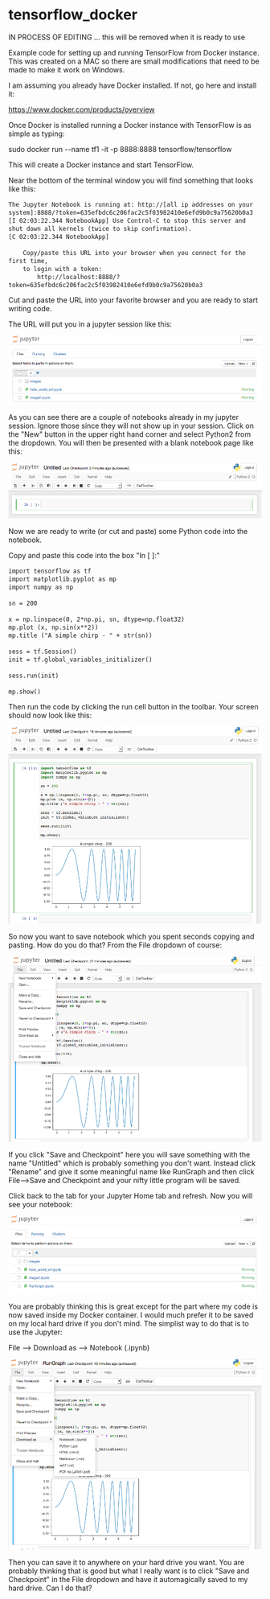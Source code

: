 # tensorflow_docker

IN PROCESS OF EDITING ... this will be removed when it is ready to use

Example code for setting up and running TensorFlow from Docker instance. This was created on a MAC so there are small modifications that need to be made to make it work on Windows.

I am assuming you already have Docker installed. If not, go here and install it:

https://www.docker.com/products/overview

Once Docker is installed running a Docker instance with TensorFlow is as simple as typing:

sudo docker run --name tf1 -it -p 8888:8888 tensorflow/tensorflow

This will create a Docker instance and start TensorFlow.

Near the bottom of the terminal window you will find something that looks like this:

    The Jupyter Notebook is running at: http://[all ip addresses on your system]:8888/?token=635efbdc6c206fac2c5f03982410e6efd9b0c9a75620b0a3
    [I 02:03:22.344 NotebookApp] Use Control-C to stop this server and shut down all kernels (twice to skip confirmation).
    [C 02:03:22.344 NotebookApp] 

        Copy/paste this URL into your browser when you connect for the first time,
        to login with a token:
            http://localhost:8888/?token=635efbdc6c206fac2c5f03982410e6efd9b0c9a75620b0a3
            
Cut and paste the URL into your favorite browser and you are ready to start writing code.

The URL will put you in a jupyter session like this:

![Alt text](/jupyterBlank.jpg?raw=true "Jupyter Screenshot")

As you can see there are a couple of notebooks already in my jupyter session. Ignore those since they will not show up in your session. Click on the "New" button in the upper right hand corner and select Python2 from the dropdown. You will then be presented with a blank notebook page like this:

![Alt text](/jupyterNotebookBlank.jpg?raw=true "Jupyter Notebook")

Now we are ready to write (or cut and paste) some Python code into the notebook.

Copy and paste this code into the box "In [ ]:"

    import tensorflow as tf
    import matplotlib.pyplot as mp
    import numpy as np

    sn = 200

    x = np.linspace(0, 2*np.pi, sn, dtype=np.float32)
    mp.plot (x, np.sin(x**2))
    mp.title ("A simple chirp - " + str(sn))

    sess = tf.Session()
    init = tf.global_variables_initializer()

    sess.run(init)

    mp.show()
    
Then run the code by clicking the run cell button in the toolbar. Your screen should now look like this:

![Alt text](/jupyterRunGraph.jpg?raw=true "Jupyter Run Graph")

So now you want to save notebook which you spent seconds copying and pasting. How do you do that? From the File dropdown of course:

![Alt text](/jpuyterFile.jpg?raw=true "Jupyter File Dropdown")

If you click "Save and Checkpoint" here you will save something with the name "Untitled" which is probably something you don't want. Instead click "Rename" and give it some meaningful name like RunGraph and then click File-->Save and Checkpoint and your nifty little program will be saved.

Click back to the tab for your Jupyter Home tab and refresh. Now you will see your notebook:

![Alt text](/jupyterHome2.jpg?raw=true "Jupyter Home Page")

You are probably thinking this is great except for the part where my code is now saved inside my Docker container. I would much prefer it to be saved on my local hard drive if you don't mind. The simplist way to do that is to use the Jupyter:

File --> Download as --> Notebook (.ipynb)

![Alt text](/jupyterDownloadNotebook.jpg?raw=true "Jupyter Download Notebook")

Then you can save it to anywhere on your hard drive you want. You are probably thinking that is good but what I really want is to click "Save and Checkpoint" in the File dropdown and have it automagically saved to my hard drive. Can I do that? 

